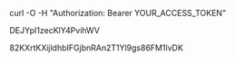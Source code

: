 curl -O -H "Authorization: Bearer YOUR_ACCESS_TOKEN" 


DEJYpI1zecKlY4PvihWV

82KXrtKXijldhbIFGjbnRAn2T1Yl9gs86FM1lvDK